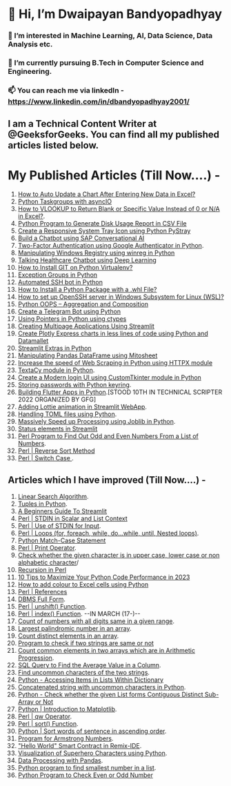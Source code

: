# 👋 Hi, I’m Dwaipayan Bandyopadhyay
### 👀 I’m interested in Machine Learning, AI, Data Science, Data Analysis etc.
### 🌱 I’m currently pursuing B.Tech in Computer Science and Engineering.
### 📫 You can reach me via linkedIn - https://www.linkedin.com/in/dbandyopadhyay2001/
## I am a Technical Content Writer at @GeeksforGeeks. You can find all my published articles listed below.


# My Published Articles (Till Now....) -


1. [How to Auto Update a Chart After Entering New Data in Excel?](https://www.geeksforgeeks.org/how-to-auto-update-a-chart-after-entering-new-data-in-excel/)
2. [Python Taskgroups with asyncIO](https://www.geeksforgeeks.org/python-taskgroups-with-asyncio/)
3. [How to VLOOKUP to Return Blank or Specific Value Instead of 0 or N/A in Excel?](https://www.geeksforgeeks.org/how-to-vlookup-to-return-blank-or-specific-value-instead-of-0-or-n-a-in-excel/).
4. [Python Program to Generate Disk Usage Report in CSV File](https://www.geeksforgeeks.org/python-program-to-generate-disk-usage-report-in-csv-file/)
5. [Create a Responsive System Tray Icon using Python PyStray](https://www.geeksforgeeks.org/create-a-responsive-system-tray-icon-using-python-pystray/)
6. [Build a Chatbot using SAP Conversational AI](https://www.geeksforgeeks.org/build-a-chatbot-using-sap-conversational-ai/)
7. [Two-Factor Authentication using Google Authenticator in Python](https://www.geeksforgeeks.org/two-factor-authentication-using-google-authenticator-in-python/).
8. [Manipulating Windows Registry using winreg in Python](https://www.geeksforgeeks.org/manipulating-windows-registry-using-winreg-in-python/)
9. [Talking Healthcare Chatbot using Deep Learning](https://www.geeksforgeeks.org/talking-healthcare-chatbot-using-deep-learning/)
10. [How to Install GIT on Python Virtualenv?](https://www.geeksforgeeks.org/how-to-install-git-on-python-virtualenv/)
11. [Exception Groups in Python](https://www.geeksforgeeks.org/exception-groups-in-python/)
12. [Automated SSH bot in Python](https://www.geeksforgeeks.org/automated-ssh-bot-in-python/)
13. [How to Install a Python Package with a .whl File?](https://www.geeksforgeeks.org/how-to-install-a-python-package-with-a-whl-file/)
14. [How to set up OpenSSH server in Windows Subsystem for Linux (WSL)?](https://www.geeksforgeeks.org/how-to-set-up-openssh-server-in-windows-subsystem-for-linux-wsl/)
15. [Python OOPS – Aggregation and Composition](https://www.geeksforgeeks.org/python-oops-aggregation-and-composition/)
16. [Create a Telegram Bot using Python](https://www.geeksforgeeks.org/create-a-telegram-bot-using-python/)
17. [Using Pointers in Python using ctypes](https://www.geeksforgeeks.org/using-pointers-in-python-using-ctypes/)
18. [Creating Multipage Applications Using Streamlit](https://www.geeksforgeeks.org/creating-multipage-applications-using-streamlit/)
19. [Create Plotly Express charts in less lines of code using Python and Datamallet](https://www.geeksforgeeks.org/create-plotly-express-charts-in-less-lines-of-code-using-python-and-datamallet/)
20. [Streamlit Extras in Python](https://www.geeksforgeeks.org/streamlit-extras-in-python/)
21. [Manipulating Pandas DataFrame using Mitosheet](https://www.geeksforgeeks.org/manipulating-pandas-dataframe-using-mitosheet/)
22. [Increase the speed of Web Scraping in Python using HTTPX module](https://www.geeksforgeeks.org/increase-the-speed-of-web-scraping-in-python-using-httpx-module/)
23. [TextaCy module in Python](https://www.geeksforgeeks.org/textacy-module-in-python/).
24. [Create a Modern login UI using CustomTkinter module in Python](https://www.geeksforgeeks.org/create-a-modern-login-ui-using-customtkinter-module-in-python/)
25. [Storing passwords with Python keyring](https://www.geeksforgeeks.org/storing-passwords-with-python-keyring/).
26. [Building Flutter Apps in Python](https://www.geeksforgeeks.org/building-flutter-apps-in-python/).[STOOD 10TH IN TECHNICAL SCRIPTER 2022 ORGANIZED BY GFG]
27. [Adding Lottie animation in Streamlit WebApp](https://www.geeksforgeeks.org/adding-lottie-animation-in-streamlit-webapp/).
28. [Handling TOML files using Python](https://www.geeksforgeeks.org/handling-toml-files-using-python/).
29. [Massively Speed up Processing using Joblib in Python](https://www.geeksforgeeks.org/massively-speed-up-processing-using-joblib-in-python/).
30. [Status elements in Streamlit](https://www.geeksforgeeks.org/status-elements-in-streamlit/)
31. [Perl Program to Find Out Odd and Even Numbers From a List of Numbers](https://www.geeksforgeeks.org/perl-program-to-find-out-odd-and-even-numbers-from-a-list-of-numbers/).
32. [Perl | Reverse Sort Method](https://www.geeksforgeeks.org/perl-reverse-sort-method/)
33. [Perl | Switch Case ](https://www.geeksforgeeks.org/perl-switch-case/).


## Articles which I have improved (Till Now....) -

1. [Linear Search Algorithm](https://www.geeksforgeeks.org/linear-search/).
2. [Tuples in Python](https://www.geeksforgeeks.org/tuples-in-python/).
3. [A Beginners Guide To Streamlit](https://www.geeksforgeeks.org/a-beginners-guide-to-streamlit/)
4. [Perl | STDIN in Scalar and List Context](https://www.geeksforgeeks.org/perl-stdin-in-scalar-and-list-context/)
5. [Perl | Use of STDIN for Input](https://www.geeksforgeeks.org/perl-use-of-stdin-for-input/).
6. [Perl | Loops (for, foreach, while, do...while, until, Nested loops)](https://www.geeksforgeeks.org/perl-loops-for-foreach-while-do-while-until-nested-loops/).
7. [Python Match-Case Statement](https://www.geeksforgeeks.org/python-match-case-statement/)
8. [Perl | Print Operator](https://www.geeksforgeeks.org/perl-print-operator/).
9. [Check whether the given character is in upper case, lower case or non alphabetic character](https://www.geeksforgeeks.org/check-whether-the-given-character-is-in-upper-case-lower-case-or-non-alphabetic-character/)/
10. [Recursion in Perl](https://www.geeksforgeeks.org/recursion-in-perl/)
11. [10 Tips to Maximize Your Python Code Performance in 2023](https://www.geeksforgeeks.org/tips-to-maximize-your-python-code-performance/)
12. [How to add colour to Excel cells using Python](https://www.geeksforgeeks.org/how-to-add-colour-to-excel-cells-using-python/)
13. [Perl | References](https://www.geeksforgeeks.org/perl-references/)
14. [DBMS Full Form](https://www.geeksforgeeks.org/dbms-full-form/).
15. [Perl | unshift() Function](https://www.geeksforgeeks.org/perl-unshift-function/).
16. [Perl | index() Function](https://www.geeksforgeeks.org/perl-index-function/). [](\n)
--IN MARCH (17-)--
17. [Count of numbers with all digits same in a given range](https://www.geeksforgeeks.org/count-of-numbers-with-all-digits-same-in-a-given-range/).
18. [Largest palindromic number in an array](https://www.geeksforgeeks.org/largest-palindromic-number-in-an-array/).
19. [Count distinct elements in an array](https://www.geeksforgeeks.org/count-distinct-elements-in-an-array/).
20. [Program to check if two strings are same or not](https://www.geeksforgeeks.org/program-to-check-if-two-strings-are-same-or-not/)
21. [Count common elements in two arrays which are in Arithmetic Progression](https://www.geeksforgeeks.org/count-common-elements-in-two-arrays-which-are-in-arithmetic-progression/).
22. [SQL Query to Find the Average Value in a Column](https://www.geeksforgeeks.org/sql-query-to-find-the-average-value-in-a-column/).
23. [Find uncommon characters of the two strings](https://www.geeksforgeeks.org/find-uncommon-characters-two-strings/).
24. [Python - Accessing Items in Lists Within Dictionary](https://www.geeksforgeeks.org/python-accessing-items-in-lists-within-dictionary/)
25. [Concatenated string with uncommon characters in Python](https://www.geeksforgeeks.org/concatenated-string-uncommon-characters-python/).
26. [Python - Check whether the given List forms Contiguous Distinct Sub-Array or Not](https://www.geeksforgeeks.org/python-check-whether-the-given-list-forms-contiguous-distinct-sub-array-or-not/)
27. [Python | Introduction to Matplotlib](https://www.geeksforgeeks.org/python-introduction-matplotlib/).
28. [Perl | qw Operator](https://www.geeksforgeeks.org/perl-qw-operator/).
29. [Perl | sort() Function](https://www.geeksforgeeks.org/perl-sort-function/).
30. [Python | Sort words of sentence in ascending order](https://www.geeksforgeeks.org/python-sort-words-sentence-ascending-order/).
31. [Program for Armstrong Numbers](https://www.geeksforgeeks.org/program-for-armstrong-numbers/).
32. ["Hello World" Smart Contract in Remix-IDE](https://www.geeksforgeeks.org/hello-world-smart-contract-in-remix-ide/).
33. [Visualization of Superhero Characters using Python](https://www.geeksforgeeks.org/visualization-of-superhero-characters-using-python/).
34. [Data Processing with Pandas](https://www.geeksforgeeks.org/data-processing-with-pandas/).
35. [Python program to find smallest number in a list](https://www.geeksforgeeks.org/python-program-to-find-smallest-number-in-a-list/).
36. [Python Program to Check Even or Odd Number](https://www.geeksforgeeks.org/python-program-to-determine-whether-a-given-number-is-even-or-odd-recursively/)

<!---
Dwaipayan001/Dwaipayan001 is a ✨ special ✨ repository because its `README.md` (this file) appears on your GitHub profile.
You can click the Preview link to take a look at your changes.
--->
